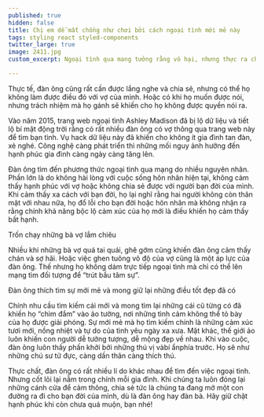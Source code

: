 ```yaml
---
published: true
hidden: false
title: Chị em dễ mất chồng như chơi bởi cách ngoại tình mới mẻ này
tags: styling react styled-components
twitter_large: true
image: 2411.jpg
custom_excerpt: Ngoại tình qua mang tưởng rằng vô hại, nhưng thực ra chính là kiểu ngoại tình tư tưởng vô cùng nguy hiểm, vợ cần hết sức đề phòng nếu không có ngày trở tay không kịp.

---
```


Thực tế, đàn ông cũng rất cần được lắng nghe và chia sẻ, nhưng có thể họ không làm được điều đó với vợ của mình. Hoặc có khi họ muốn được nói, nhưng trách nhiệm mà họ gánh sẽ khiến cho họ không được quyền nói ra.

Vào năm 2015, trang web ngoại tình Ashley Madison đã bị lộ dữ liệu và tiết lộ bí mật động trời rằng có rất nhiều đàn ông có vợ thông qua trang web này để tìm bạn tình. Vụ hack dữ liệu này đã khiến cho không ít gia đình tan đàn, xẻ nghé. Công nghệ càng phát triển thì những mối nguy ảnh hưởng đến hạnh phúc gia đình càng ngày càng tăng lên.

Đàn ông tìm đến phương thức ngoại tình qua mạng do nhiều nguyên nhân. Phần lớn là do không hài lòng với cuộc sống hôn nhân hiện tại, không cảm thấy hạnh phúc với vợ hoặc không chia sẻ được với người bạn đời của mình. Khi cảm thấy xa cách với bạn đời, họ lại nghĩ rằng hai người không còn thân mật với nhau nữa, họ đổ lỗi cho bạn đời hoặc hôn nhân mà không nhận ra rằng chính khả năng bộc lộ cảm xúc của họ mới là điều khiến họ cảm thấy bất hạnh.

Trốn chạy những bà vợ lắm chiêu

Nhiều khi những bà vợ quá tai quái, ghê gớm cũng khiến đàn ông cảm thấy chán và sợ hãi. Hoặc việc ghen tuông vô độ của vợ cũng là một áp lực của đàn ông. Thế nhưng họ không dám trực tiếp ngoại tình mà chỉ có thể lên mạng tìm đối tượng để “trút bầu tâm sự”.

Đàn ông thích tìm sự mới mẻ và mong giữ lại những điều tốt đẹp đã có

Chính nhu cầu tìm kiếm cái mới và mong tìm lại những cái cũ từng có đã khiến họ “chìm đắm” vào ảo tưởng, nơi những tình cảm không thể tỏ bày của họ được giải phóng. Sự mới mẻ mà họ tìm kiếm chính là những cảm xúc tươi mới, nồng nhiệt và tự do của tình yêu ngày xa xưa. Mặt khác, thế giới ảo luôn khiến con người dễ tưởng tượng, dễ mộng đẹp về nhau. Khi vào cuộc, đàn ông luôn thấy phấn khởi bởi những thú vị vàbí ẩnphía trước. Họ sẽ như những chú sư tử đực, càng dấn thân càng thích thú.

Thực chất, đàn ông có rất nhiều lí do khác nhau để tìm đến việc ngoại tình. Nhưng cốt lõi lại nằm trong chính mỗi gia đình. Khi chúng ta luôn đóng lại những cánh cửa để cảm thông, chia sẻ tức là chúng ta đang mở một con đường ra đi cho bạn đời của mình, dù là đàn ông hay đàn bà. Hãy giữ chặt hạnh phúc khi còn chưa quá muộn, bạn nhé!